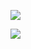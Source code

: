 ![](https://i.postimg.cc/MG2rKC9h/ezgif-com-added-text-1.gif) 

![](https://i.postimg.cc/cJsRz4FM/image-2024-06-07-181139958.png)

